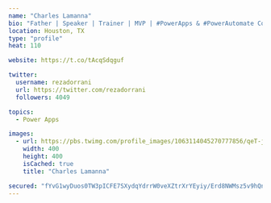 ```yaml
---
name: "Charles Lamanna"
bio: "Father | Speaker | Trainer | MVP | #PowerApps & #PowerAutomate Community Super User | YouTuber Right-pointing triangle http://youtube.com/c/rezadorrani | Learn - Share - Clockwise rightwards and leftwards open circle arrows"
location: Houston, TX
type: "profile"
heat: 110

website: https://t.co/tAcqSdqguf

twitter:
  username: rezadorrani
  url: https://twitter.com/rezadorrani
  followers: 4049

topics:
  - Power Apps

images:
  - url: https://pbs.twimg.com/profile_images/1063114045270777856/qeT-jpWr_400x400.jpg
    width: 400
    height: 400
    isCached: true
    title: "Charles Lamanna"

secured: "fYvG1wyDuos0TW3pICFE7SXydqYdrrW0veXZtrXrYEyiy/Erd8NWMsz5v9hQnLpw5w8vMSyq6hK+K5OAV02f/0XFws1UDQxLSEql5v3dGibDK6MOuzb5tN8KwqEKX9Zb52pQ/5jP72vAVWDhnbOLv2tgpqBKzd50Tf7QHvMmU4Bw7X8LZuDzNKasYHvdHDgnMw2yyeAsxQ+QVFJSavoFIce4F88wMu1HQnOhAQ7FAea9L+rTAAxSpXwedbMeSkOGenzrDdKvGWVl0eMj6hplonJPhIXzT0XO8f0mB4O8KRBHiFdQMUzwulrfB/z09Lh2XsNXYizpnQTkFtAvKOtbTdgqyMyn1apC/n7lVZS11oLzYj/HBzTUVt6hM3MC6BeR4Q9VrbgOftsrnInO69UOhWo5T3YkrH0UzDwRTHZY+VQ=;HCNs/WfZljzU2uQ7PlPWVA=="
---
```


